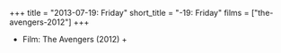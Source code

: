 +++
title = "2013-07-19: Friday"
short_title = "-19: Friday"
films = ["the-avengers-2012"]
+++


* Film: The Avengers (2012) +
